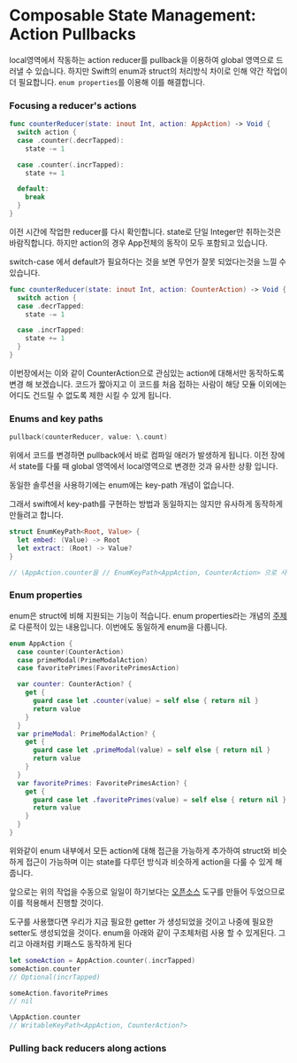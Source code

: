 # Composable State Management: Action Pullbacks

local영역에서 작동하는 action reducer를 pullback을 이용하여 global 영역으로 드러낼 수 있습니다. 하지만 Swift의 enum과 struct의 처리방식 차이로 인해 약간 작업이 더 필요합니다. `enum properties`를 이용해 이를 해결합니다. 

### Focusing a reducer's actions

```swift
func counterReducer(state: inout Int, action: AppAction) -> Void {
  switch action {
  case .counter(.decrTapped):
    state -= 1

  case .counter(.incrTapped):
    state += 1

  default:
    break
  }
}
```

 이전 시간에 작업한 reducer를 다시 확인합니다. state로 단일 Integer만 취하는것은 바람직합니다. 하지만 action의 경우 App전체의 동작이 모두 포함되고 있습니다.

switch-case 에서 default가 필요하다는 것을 보면 무언가 잘못 되었다는것을 느낄 수 있습니다.

```swift
func counterReducer(state: inout Int, action: CounterAction) -> Void {
  switch action {
  case .decrTapped:
    state -= 1

  case .incrTapped:
    state += 1
  }
}
```

 이번장에서는 이와 같이 CounterAction으로 관심있는 action에 대해서만 동작하도록 변경 해 보겠습니다. 코드가 짧아지고 이 코드를 처음 접하는 사람이 해당 모듈 이외에는 어디도 건드릴 수 없도록 제한 시킬 수 있게 됩니다.



### Enums and key paths

```swift
pullback(counterReducer, value: \.count)
```

위에서 코드를 변경하면 pullback에서 바로 컴파일 애러가 발생하게 됩니다. 이전 장에서 state를 다룰 때 global 영역에서 local영역으로 변경한 것과 유사한 상황 입니다.

동일한 솔루션을 사용하기에는 enum에는 key-path 개념이 없습니다. 

그래서 swift에서 key-path를 구현하는 방법과 동일하지는 않지만 유사하게 동작하게 만들려고 합니다.

```swift
struct EnumKeyPath<Root, Value> {
  let embed: (Value) -> Root
  let extract: (Root) -> Value?
}

// \AppAction.counter을 // EnumKeyPath<AppAction, CounterAction> 으로 사용 하기 위해
```

### Enum properties

 enum은 struct에 비해 지원되는 기능이 적습니다. enum properties라는 개념의 [주제](https://www.pointfree.co/episodes/ep52-enum-properties)로 다룬적이 있는 내용입니다. 이번에도 동일하게 enum을 다룹니다.

```swift
enum AppAction {
  case counter(CounterAction)
  case primeModal(PrimeModalAction)
  case favoritePrimes(FavoritePrimesAction)

  var counter: CounterAction? {
    get {
      guard case let .counter(value) = self else { return nil }
      return value
    }
  }
  var primeModal: PrimeModalAction? {
    get {
      guard case let .primeModal(value) = self else { return nil }
      return value
    }
  }
  var favoritePrimes: FavoritePrimesAction? {
    get {
      guard case let .favoritePrimes(value) = self else { return nil }
      return value
    }
  }
}
```

 위와같이 enum 내부에서 모든 action에 대해 접근을 가능하게 추가하여 struct와 비슷하게 접근이 가능하며 이는 state를 다루던 방식과 비슷하게 action을 다룰 수 있게 해줍니다.

앞으로는 위의 작업을 수동으로 일일이 하기보다는 [오픈소스](https://github.com/pointfreeco/swift-enum-properties) 도구를 만들어 두었으므로 이를 적용해서 진행할 것이다.



도구를 사용했다면 우리가 지금 필요한 getter 가 생성되었을 것이고 나중에 필요한 setter도 생성되었을 것이다. enum을 아래와 같이 구조체처럼 사용 할 수 있게된다. 그리고 아래처럼 키패스도 동작하게 된다

```swift
let someAction = AppAction.counter(.incrTapped)
someAction.counter
// Optional(incrTapped)

someAction.favoritePrimes
// nil

\AppAction.counter
// WritableKeyPath<AppAction, CounterAction?>
```



### Pulling back reducers along actions


